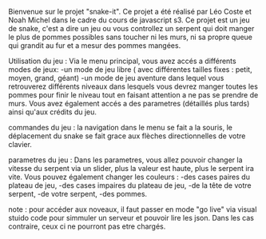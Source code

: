 Bienvenue sur le projet "snake-it".
Ce projet a été réalisé par Léo Coste et Noah Michel dans le cadre du cours de javascript s3.
Ce projet est un jeu de snake, c'est a dire un jeu ou vous controllez un serpent qui doit manger 
le plus de pommes possibles sans toucher ni les murs, ni sa propre queue qui grandit au fur et
a mesur des pommes mangées.

Utilisation du jeu :
Via le menu principal, vous avez accés a différents modes de jeux:
	-un mode de jeu libre ( avec différentes tailles fixes : petit, moyen, grand, géant)
	-un mode de jeu aventure dans lequel vous retrouverez différents niveaux dans lesquels
	 vous devrez manger toutes les pommes pour finir le niveau tout en faisant attention a
	 ne pas se prendre de murs.
Vous avez également accés a des parametres (détaillés plus tards) ainsi qu'aux crédits du jeu.

commandes du jeu :
la navigation dans le menu se fait a la souris, 
le déplacement du snake se fait grace aux flèches directionnelles de votre clavier.

parametres du jeu :
Dans les parametres, vous allez pouvoir changer la vitesse du serpent via un slider, plus la valeur est haute,
plus le serpent ira vite.
Vous pouvez également changer les couleurs :
	-des cases paires du plateau de jeu,
	-des cases impaires du plateau de jeu,
	-de la tête de votre serpent,
	-de votre serpent,
	-des pommes.

note : pour accéder aux noveaux, il faut passer en mode "go live" via visual stuido code pour simmuler un serveur 
et pouvoir lire les json. Dans les cas contraire, ceux ci ne pourront pas etre chargés.